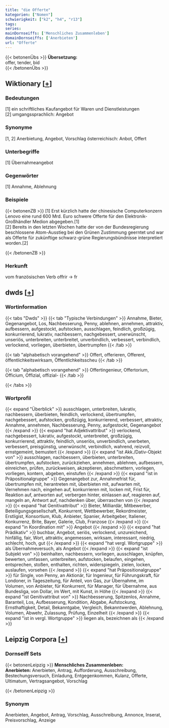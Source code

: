 ```yaml
---
title: "die Offerte"
kategorien: ["Nomen"]
schwierigkeit: ["k2", "h4", "r13"]
tags:
series:
mainDornseiffs: ['Menschliches Zusammenleben']
domainDornseiffs: ['Anerbieten']
url: "Offerte"
---
```


{{< betonenÜbs >}}
**Übersetzung:**  
offer, tender, bid  
{{< /betonenÜbs >}}

## Wiktionary [[+](https://de.wiktionary.org/wiki/Offerte)]

### Bedeutungen
[1] ein schriftliches Kaufangebot für Waren und Dienstleistungen  
[2] umgangssprachlich: Angebot  

### Synonyme
[1, 2] Anerbietung, Angebot, Vorschlag österreichisch: Anbot, Offert  

### Unterbegriffe
[1] Übernahmeangebot  

### Gegenwörter
[1] Annahme, Ablehnung  

### Beispiele
{{< betonenZB >}}
[1] Erst kürzlich hatte der chinesische Computerkonzern Lenovo eine rund 600 Mrd. Euro schwere Offerte für den Elektronik-Großhändler Medion abgegeben.[1]  
[2] Bereits in den letzten Wochen hatte der von der Bundesregierung beschlossene Atom-Ausstieg bei den Grünen Zustimmung geerntet und war als Offerte für zukünftige schwarz-grüne Regierungsbündnisse interpretiert worden.[2]  

{{< /betonenZB >}}
### Herkunft
vom französischen Verb offrir → fr  



## dwds [[+](https://www.dwds.de/wb/Offerte)]

### Wortinformation
{{< tabs "Dwds" >}}
{{< tab "Typische Verbindungen" >}}
Annahme, Bieter, Gegenangebot, Los, Nachbesserung, Penny, ablehnen, annehmen, attraktiv, aufbessern, aufgestockt, aufstocken, ausschlagen, feindlich, großzügig, konkurrierend, lukrativ, nachbessern, nachgebessert, unerwünscht, unseriös, unterbreiten, unterbreitet, unverbindlich, verbessert, verbindlich, verlockend, vorliegen, überbieten, übertrumpfen
{{< /tab >}}

{{< tab "alphabetisch vorangehend" >}}
Offert, offerieren, Offerent, öffentlichkeitswirksam, Öffentlichkeitsscheu
{{< /tab >}}

{{< tab "alphabetisch vorangehend" >}}
Offertingenieur, Offertorium, Officium, Offizial, offizial-
{{< /tab >}}

{{< /tabs >}}

### Wortprofil
{{< expand "Überblick" >}} ausschlagen, unterbreiten, lukrativ, nachbessern, überbieten, feindlich, verlockend, übertrumpfen, nachgebessert, aufstocken, großzügig, konkurrierend, verbessert, attraktiv, Annahme, annehmen, Nachbesserung, Penny, aufgestockt, Gegenangebot {{< /expand >}}
{{< expand "hat Adjektivattribut" >}} verlockend, nachgebessert, lukrativ, aufgestockt, unterbreitet, großzügig, konkurrierend, attraktiv, feindlich, unseriös, unverbindlich, unerbeten, verbessert, preisgünstig, unerwünscht, verbindlich, wahrend, reizvoll, ernstgemeint, bemustert {{< /expand >}}
{{< expand "ist Akk./Dativ-Objekt von" >}} ausschlagen, nachbessern, überbieten, unterbreiten, übertrumpfen, aufstocken, zurückziehen, annehmen, ablehnen, aufbessern, einreichen, prüfen, zurückweisen, akzeptieren, abschmettern, vorlegen, vorliegen, kontern, abgeben, einstufen {{< /expand >}}
{{< expand "ist in Präpositionalgruppe" >}} Gegenangebot zur, Annahmefrist für, übertrumpfen mit, herantreten mit, überbieten mit, aufwarten mit, Vernehmen nach, eingehen auf, konkurrieren mit, locken mit, Frist für, Reaktion auf, antworten auf, verbergen hinter, einlassen auf, reagieren auf, mangeln an, Antwort auf, nachdenken über, überraschen von {{< /expand >}}
{{< expand "hat Genitivattribut" >}} Bieter, Milliardär, Mitbewerber, Beteiligungsgesellschaft, Konkurrent, Wettbewerber, Rekordmeister, Erstligist, Konsortium, Klub, Anbieter, Spanier, Arbeitgeber, Italiener, Konkurrenz, Brite, Bayer, Galerie, Club, Franzose {{< /expand >}}
{{< expand "in Koordination mit" >}} Angebot {{< /expand >}}
{{< expand "hat Prädikativ" >}} buchbar, Angebot, seriös, verlockend, unzureichend, hinfällig, fair, Wort, attraktiv, angemessen, wirksam, interessant, niedrig, schlecht, hoch, gut {{< /expand >}}
{{< expand "hat vergl. Wortgruppe" >}} als Übernahmeversuch, als Angebot {{< /expand >}}
{{< expand "ist Subjekt von" >}} beinhalten, nachbessern, vorliegen, ausschlagen, knüpfen, bewerten, umfassen, unterbreiten, aufstocken, belaufen, eingehen, entsprechen, stoßen, enthalten, richten, widerspiegeln, zielen, locken, auslaufen, vorsehen {{< /expand >}}
{{< expand "hat Präpositionalgruppe" >}} für Single, von Penny, an Aktionär, für Ingenieur, für Führungskraft, für Londoner, in Tageszeitung, für Anteil, von Gas, zur Übernahme, im Volumen, von Anbieter, für Konkurrent, für Manager, für Übernahme, aus Bundesliga, von Dollar, im Wert, mit Kunst, in Höhe {{< /expand >}}
{{< expand "ist Genitivattribut von" >}} Nachbesserung, Spitzenlos, Annahme, Baranteil, Los, Aufbesserung, Kondition, Abgabe, Aufstockung, Ernsthaftigkeit, Detail, Bekanntgabe, Vergleich, Bekanntwerden, Ablehnung, Volumen, Abwehr, Zulassung, Prüfung, Einzelheit {{< /expand >}}
{{< expand "ist in vergl. Wortgruppe" >}} liegen als, bezeichnen als {{< /expand >}}

## Leipzig Corpora [[+](https://corpora.uni-leipzig.de/en/res?word=Offerte&corpusId=deu_newscrawl-public_2018)]

### Dornseiff Sets
{{< betonenLeipzig >}}
**Menschliches Zusammenleben:**  
**Anerbieten:** Anerbieten, Antrag, Aufforderung, Ausschreibung, Bestechungsversuch, Einladung, Entgegenkommen, Kulanz, Offerte, Ultimatum, Vertragsangebot, Vorschlag  

{{< /betonenLeipzig >}}

### Synonym
Anerbieten, Angebot, Antrag, Vorschlag, Ausschreibung, Annonce, Inserat, Preisvorschlag, Anzeige

